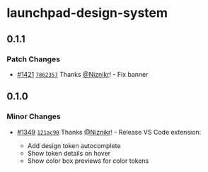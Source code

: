 # launchpad-design-system

## 0.1.1

### Patch Changes

- [#1421](https://github.com/launchdarkly/launchpad-ui/pull/1421) [`7862357`](https://github.com/launchdarkly/launchpad-ui/commit/78623576be5d339190dbc7ca5b870f97c2be6658) Thanks [@Niznikr](https://github.com/Niznikr)! - Fix banner

## 0.1.0

### Minor Changes

- [#1349](https://github.com/launchdarkly/launchpad-ui/pull/1349) [`121ac90`](https://github.com/launchdarkly/launchpad-ui/commit/121ac9001e52f454f2ad833878158b1650fb8c76) Thanks [@Niznikr](https://github.com/Niznikr)! - Release VS Code extension:

  - Add design token autocomplete
  - Show token details on hover
  - Show color box previews for color tokens
